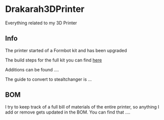 # Drakarah3DPrinter
Everything related to my 3D Printer

## Info

The printer started of a Formbot kit and has been upgraded

The build steps for the full kit you can find [here](https://github.com/Zev-se/Formbot-voron-2.4-build-guide)

Additions can be found ....

The guide to convert to stealtchanger is ...

## BOM

I try to keep track of a full bill of materials of the entire printer, so anything I add or remove gets updated in the BOM. You can find that ....
